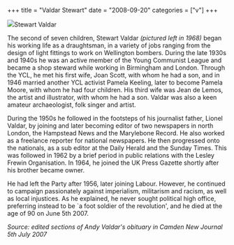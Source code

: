 +++
title = "Valdar Stewart"
date = "2008-09-20"
categories = ["v"]
+++

![](http://79.170.40.183/grahamstevenson.me.uk/images/stories/valdar%20stewart%201968.JPG)Stewart Valdar

The second of seven children, Stewart Valdar _(pictured left in 1968)_ began his working life as a draughtsman, in a variety of jobs ranging from the design of light fittings to work on Wellington bombers. During the late 1930s and 1940s he was an active member of the Young Communist League and became a shop steward while working in Birmingham and London. Through the YCL, he met his first wife, Joan Scott, with whom he had a son, and in 1946 married another YCL activist Pamela Keeling, later to become Pamela Moore, with whom he had four children. His third wife was Jean de Lemos, the artist and illustrator, with whom he had a son. Valdar was also a keen amateur archaeologist, folk singer and artist.

During the 1950s he followed in the footsteps of his journalist father, Lionel Valdar, by joining and later becoming editor of two newspapers in north London, the Hampstead News and the Marylebone Record. He also worked as a freelance reporter for national newspapers. He then progressed onto the nationals, as a sub editor at the Daily Herald and the Sunday Times. This was followed in 1962 by a brief period in public relations with the Lesley Frewin Organisation. In 1964, he joined the UK Press Gazette shortly after his brother became owner.

He had left the Party after 1956, later joining Labour. However, he continued to campaign passionately against imperialism, militarism and racism, as well as local injustices. As he explained, he never sought political high office, preferring instead to be \`a foot soldier of the revolution', and he died at the age of 90 on June 5th 2007.

_Source: edited sections of Andy Valdar's obituary in Camden New Journal 5th July 2007_
